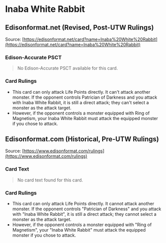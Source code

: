 # Inaba White Rabbit

## Edisonformat.net (Revised, Post-UTW Rulings)

Source: [https://edisonformat.net/card?name=Inaba%20White%20Rabbit](https://edisonformat.net/card?name=Inaba%20White%20Rabbit)

### Edison-Accurate PSCT

> No Edison-Accurate PSCT available for this card.

### Card Rulings

*   This card can only attack Life Points directly. It can't attack another monster. If the opponent controls Patrician of Darkness and you attack with Inaba White Rabbit, it is still a direct attack; they can't select a monster as the attack target.
*   However, if the opponent controls a monster equipped with Ring of Magnetism, your Inaba White Rabbit must attack the equipped monster if you chose to attack.


## Edisonformat.com (Historical, Pre-UTW Rulings)

Source: [https://www.edisonformat.com/rulings](https://www.edisonformat.com/rulings)

### Card Text

> No card text found for this card.

### Card Rulings

*   This card can only attack Life Points directly. It cannot attack another monster. If the opponent controls "Patrician of Darkness" and you attack with "Inaba White Rabbit", it is still a direct attack; they cannot select a monster as the attack target.
*   However, if the opponent controls a monster equipped with "Ring of Magnetism", your "Inaba White Rabbit" must attack the equipped monster if you chose to attack.


